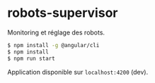# robots-supervisor

Monitoring et réglage des robots.

```bash
$ npm install -g @angular/cli
$ npm install
$ npm run start
```
Application disponible sur `localhost:4200` (dev).
